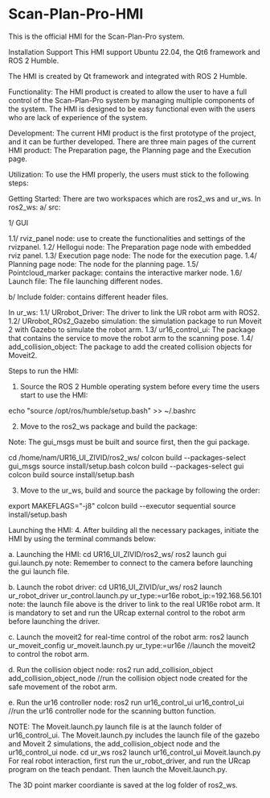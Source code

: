 # Scan-Plan-Pro-HMI
This is the official HMI for the Scan-Plan-Pro system.

Installation
Support 
This HMI support Ubuntu 22.04, the Qt6 framework and ROS 2 Humble.


The HMI is created by Qt framework and integrated with ROS 2 Humble.

Functionality: 
The HMI product is created to allow the user to have a full control of the Scan-Plan-Pro system by managing multiple components of the system.
The HMI is designed to be easy functional even with the users who are lack of experience of the system.

Development:
The current HMI product is the first prototype of the project, and it can be further developed.
There are three main pages of the current HMI product: The Preparation page, the Planning page and the Execution page.

Utilization:
To use the HMI properly, the users must stick to the following steps:

Getting Started:
There are two workspaces which are ros2_ws and ur_ws.
In ros2_ws:
a/ src:

1/ GUI

1.1/ rviz_panel node: use to create the functionalities and settings of the rvizpanel.
1.2/ Hellogui node: The Preparation page node with embedded rviz panel.
1.3/ Execution page node: The node for the execution page.
1.4/ Planning page node: The node for the planning page.
1.5/ Pointcloud_marker package: contains the interactive marker node.
1.6/ Launch file: The file launching different nodes.

b/ Include folder: contains different header files.

In ur_ws:
1.1/ URrobot_Driver: The driver to link the UR robot arm with ROS2.
1.2/ URrobot_ROs2_Gazebo simulation: the simulation package to run Moveit 2 with Gazebo to simulate the robot arm.
1.3/ ur16_control_ui: The package that contains the service to move the robot arm to the scanning pose.
1.4/ add_collision_object: The package to add the created collision objects for Moveit2.

Steps to run the HMI:

1. Source the ROS 2 Humble operating system before every time the users start to use the HMI:

echo "source /opt/ros/humble/setup.bash" >> ~/.bashrc

2. Move to the ros2_ws package and build the package:

Note: The gui_msgs must be built and source first, then the gui package.

cd /home/nam/UR16_UI_ZIVID/ros2_ws/
colcon build --packages-select gui_msgs
source install/setup.bash
colcon build --packages-select gui
colcon build
source install/setup.bash

3. Move to the ur_ws, build and source the package by following the order:

export MAKEFLAGS="-j8" 
colcon build --executor sequential
source install/setup.bash

Launching the HMI:
4. After building all the necessary packages, initiate the HMI by using the terminal commands below:

a. Launching the HMI:
cd UR16_UI_ZIVID/ros2_ws/
ros2 launch gui gui.launch.py
note: Remember to connect to the camera before launching the gui launch file.

b. Launch the robot driver:
cd UR16_UI_ZIVID/ur_ws/
ros2 launch ur_robot_driver ur_control.launch.py ur_type:=ur16e robot_ip:=192.168.56.101
note: the launch file above is the driver to link to the real UR16e robot arm. It is mandatory to set and run the URcap external control to the robot arm before launching the driver.

c. Launch the moveit2 for real-time control of the robot arm:
ros2 launch ur_moveit_config ur_moveit.launch.py ur_type:=ur16e //launch the moveit2 to control the robot arm.

d. Run the collision object node:
ros2 run add_collision_object add_collision_object_node //run the collision object node created for the safe movement of the robot arm.

e. Run the ur16 controller node:
ros2 run ur16_control_ui ur16_control_ui //run the ur16 controller node for the scanning button function.

NOTE: The Moveit.launch.py launch file is at the launch folder of ur16_control_ui. 
The Moveit.launch.py includes the launch file of the gazebo and Moveit 2 simulations, the add_collision_object node and the ur16_control_ui node.
cd ur_ws
ros2 launch ur16_control_ui Moveit.launch.py
For real robot interaction, first run the ur_robot_driver, and run the URcap program on the teach pendant. Then launch the Moveit.launch.py. 

The 3D point marker coordiante is saved at the log folder of ros2_ws. 
